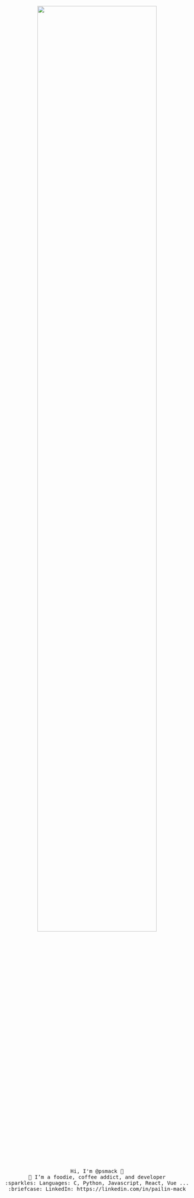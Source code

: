 
<p align="center">
  <img  width="80%" height="80%" object-fit: fill src="https://github.com/psmack/psmack/blob/main/banner%20.png"/ >
</p>
 
<p align="center">
  <samp>
    Hi, I'm @psmack 👋 <br>
    💞️ I’m a foodie, coffee addict, and developer <br>
    :sparkles: Languages: C, Python, Javascript, React, Vue ... <br>
    :briefcase: LinkedIn: https://linkedin.com/in/pailin-mack <br>
  </samp>
</p>

<!---
psmack/psmack is a ✨ special ✨ repository because its `README.md` (this file) appears on your GitHub profile.
You can click the Preview link to take a look at your changes.
--->
